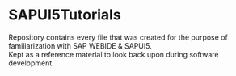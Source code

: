 # SAPUI5Tutorials
Repository contains every file that was created for the purpose of familiarization with SAP WEBIDE & SAPUI5.  
Kept as a reference material to look back upon during software development.
